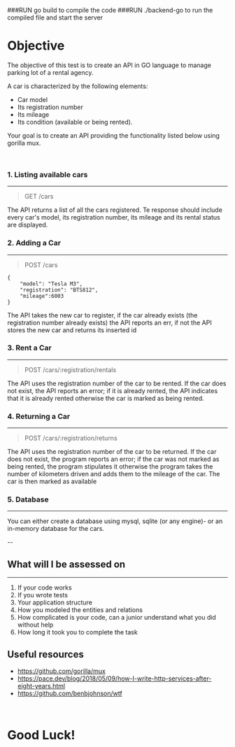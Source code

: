 ###RUN  go build to compile the code
###RUN ./backend-go to run the compiled file and start the server

# Objective #

The objective of this test is to create an API in GO language to manage parking lot of a rental agency.

A car is characterized by the following elements: 

* Car model 
* Its registration number 
* Its mileage 
* Its condition (available or being rented). 

Your goal is to create an API providing the functionality listed below using gorilla mux. 

&nbsp;

### 1. Listing available cars ###
---
> GET /cars

The API returns a list of all the cars registered. Te response should include every car's model, its registration number, its mileage and its rental status are displayed. 

### 2. Adding a Car ###
---
> POST /cars
```
{
    "model": "Tesla M3",
    "registration": "BTS812",
    "mileage":6003
}
```
The API takes the new car to register, if the car already exists (the registration number already exists) the API reports an err, if not the API stores the new car and returns its inserted id

### 3. Rent a Car ###
---
> POST /cars/:registration/rentals

The API uses the registration number of the car to be rented. If the car does not exist, the API reports an error; if it is already rented, the API indicates that it is already rented otherwise the car is marked as being rented. 


### 4. Returning a Car ###
---
> POST /cars/:registration/returns

The API uses the registration number of the car to be returned. If the car does not exist, the program reports an error; if the car was not marked as being rented, the program stipulates it otherwise the program takes the number of kilometers driven and adds them to the mileage of the car. The car is then marked as available 


### 5. Database ###
---
You can either create a database using mysql, sqlite (or any engine)- or an in-memory database for the cars.

--
## What will I be assessed on ##
---
1. If your code works
2. If you wrote tests
3. Your application structure
4. How you modeled the entities and relations
5. How complicated is your code, can a junior understand what you did without help 
6. How long it took you to complete the task


## Useful resources ##

* https://github.com/gorilla/mux
* https://pace.dev/blog/2018/05/09/how-I-write-http-services-after-eight-years.html
* https://github.com/benbjohnson/wtf


&nbsp;
&nbsp;


# Good Luck!